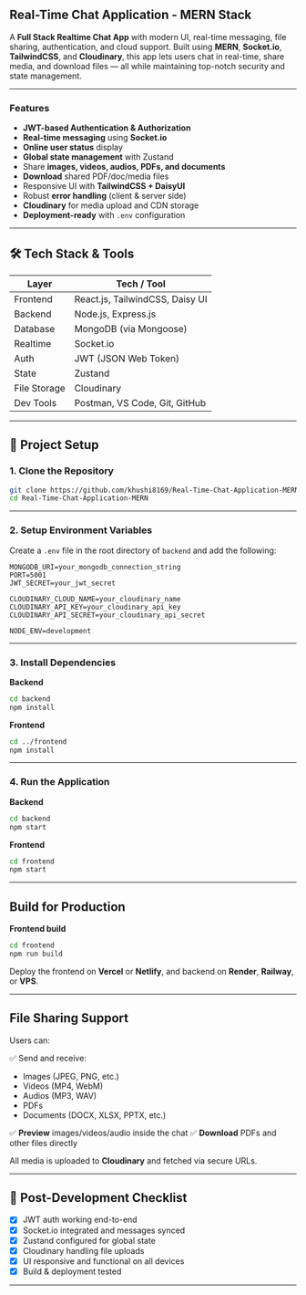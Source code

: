 ## Real-Time Chat Application - MERN Stack

A **Full Stack Realtime Chat App** with modern UI, real-time messaging, file sharing, authentication, and cloud support. Built using **MERN**, **Socket.io**, **TailwindCSS**, and **Cloudinary**, this app lets users chat in real-time, share media, and download files — all while maintaining top-notch security and state management.

---

### Features

* **JWT-based Authentication & Authorization**
* **Real-time messaging** using **Socket.io**
* **Online user status** display
* **Global state management** with Zustand
* Share **images, videos, audios, PDFs, and documents**
* **Download** shared PDF/doc/media files
* Responsive UI with **TailwindCSS + DaisyUI**
* Robust **error handling** (client & server side)
* **Cloudinary** for media upload and CDN storage
* **Deployment-ready** with `.env` configuration

---

## 🛠️ Tech Stack & Tools

| Layer        | Tech / Tool                     |
| ------------ | ------------------------------- |
| Frontend     | React.js, TailwindCSS, Daisy UI |
| Backend      | Node.js, Express.js             |
| Database     | MongoDB (via Mongoose)          |
| Realtime     | Socket.io                       |
| Auth         | JWT (JSON Web Token)            |
| State        | Zustand                         |
| File Storage | Cloudinary                      |
| Dev Tools    | Postman, VS Code, Git, GitHub   |

---

## 🔧 Project Setup

### 1. Clone the Repository

```bash
git clone https://github.com/khushi8169/Real-Time-Chat-Application-MERN.git
cd Real-Time-Chat-Application-MERN
```

---

### 2. Setup Environment Variables

Create a `.env` file in the root directory of `backend` and add the following:

```env
MONGODB_URI=your_mongodb_connection_string
PORT=5001
JWT_SECRET=your_jwt_secret

CLOUDINARY_CLOUD_NAME=your_cloudinary_name
CLOUDINARY_API_KEY=your_cloudinary_api_key
CLOUDINARY_API_SECRET=your_cloudinary_api_secret

NODE_ENV=development
```

---

### 3. Install Dependencies

**Backend**

```bash
cd backend
npm install
```

**Frontend**

```bash
cd ../frontend
npm install
```

---

### 4. Run the Application

**Backend**

```bash
cd backend
npm start
```

**Frontend**

```bash
cd frontend
npm start
```

---

## Build for Production

**Frontend build**

```bash
cd frontend
npm run build
```

Deploy the frontend on **Vercel** or **Netlify**, and backend on **Render**, **Railway**, or **VPS**.

---

## File Sharing Support

Users can:

✅ Send and receive:

* Images (JPEG, PNG, etc.)
* Videos (MP4, WebM)
* Audios (MP3, WAV)
* PDFs
* Documents (DOCX, XLSX, PPTX, etc.)

✅ **Preview** images/videos/audio inside the chat
✅ **Download** PDFs and other files directly

All media is uploaded to **Cloudinary** and fetched via secure URLs.

---
## 🧪 Post-Development Checklist

* [x] JWT auth working end-to-end
* [x] Socket.io integrated and messages synced
* [x] Zustand configured for global state
* [x] Cloudinary handling file uploads
* [x] UI responsive and functional on all devices
* [x] Build & deployment tested

---
